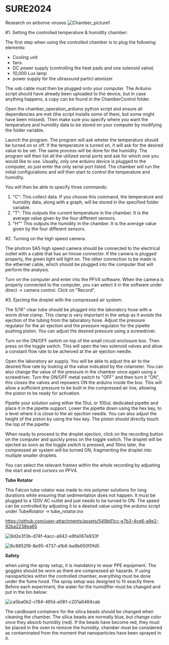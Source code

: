 # SURE2024
Research on airborne viruses
![Chamber_picture1](https://github.com/user-attachments/assets/ce65262c-8383-4f49-92de-6ef3cce8cb1e)

#1. Setting the controlled temperature & humidity chamber:

The first step when using the controlled chamber is to plug the following elements:
  - Cooling unit
  - fans
  - DC power supply (controlling the heat pads and one solenoid valve)
  - 10,000 Lux lamp
  - power supply for the ultrasound particl atomizer

The usb cable must then be plugged onto your computer. The Arduino script should have already been uploaded to the device, but in case anything happens, a copy can be found in the ChamberControl folder. 

Open the chamber_operation_arduino python script and ensure all dependencies are met (the script installs some of them, but some might have been missed). Then make sure you specify where you want the temperature and humidity data to be stored on your computer by modifying the folder variable.

Launch the program. The program will ask wheter the temperature should be turned on or off. If the temperature is turned on, it will ask for the desired value to be set. The same process will be done for the humidity. The program will then list all the utilized serial ports and ask for which one you would like to use. Usually, only one arduino device is plugged to the computer, so just enter the only serial port listed. The chamber will run the initial configurations and will then start to control the temperature and humidity.

You will then be able to specify three commands:
1) "C": This collect data. If you choose this command, the temperature and humidity data, along with a graph, will be stored in the specified folder variable.
2) "T": This outputs the current temperature in the chamber. It is the average value given by the four different sensors.
3) "H"" This outputs the humidity in the chamber. It is the average value given by the four different sensors.

#2. Turning on the high speed camera:

The photron SA5 high speed camera should be connected to the electrical outlet with a cable that has an hirose connector. If the camera is plugged properly, the green light will light on. The other connection to be made is the ethernet cable, which should be plugged into the computer that will perform the analysis. 

Turn on the computer and enter into the PFV4 software. When the camera is properly connected to the computer, you can select it in the software under direct -> camera control. Click on "Record".

#3. Ejecting the droplet with the compressed air system:

The 5/16" clear tube should be plugged into the laboratory hose with a worm drive clamp. This clamp is very important in the setup as it avoids the ejection of the tubing from the laboratory hose. Adjust the pressure regulator for the air ejection and the pressure regulator for the pipette pushing piston. You can adjust the desired pressure using a screwdriver.

Turn on the ON/OFF switch on top of the small circuit enclosure box. Then press on the toggle switch. This will open the two solenoid valves and allow a constant flow rate to be acheived at the air ejection needle.

Open the laboratory air supply. You will be able to adjust the air to the desired flow rate by looking at the value indicated by the rotameter. You can also change the value of the pressure in the chamber once again using a screwdriver. Turn the ON/OFF metal switch to "OFF" and then turn it "ON", this closes the valves and repowers ON the arduino inside the box. This will allow a sufficient pressure to be built in the compressed air line, allowing the piston to be ready for activation.

Pipette your solution using either the 10uL or 100uL dedicated pipette and place it in the pipette support. Lower the pipette down using the hex key, to a level where it is close to the air ejection needle. You can also adjust the height of the piston by using the hex key. The piston should directly touch the top of the pipette.

When ready to proceed to the droplet ejection, click on the recording button on the computer and quickly press on the toggle switch. The droplet will be ejected as soon as the toggle switch is pressed, and 10ms later, the compressed air system will be turned ON, fragmenting the droplet into multiple smaller droplets.

You can select the relevant frames within the whole recording by adjusting the start and end cursors on PFV4.


**Tube Rotator**

This Falcon tube rotator was made to mix polymer solutions for long durations while ensuring that sedimentation does not happen. It must be plugged to a 120V AC outlet and just needs to be turned to ON. The speed can be controlled by adjusting it to a desired value using the arduino script under TubeRotator -> tube_rotator.ino

https://github.com/user-attachments/assets/549b61cc-e7b3-4ce6-a9e2-92ba2238ea65

![8d2e3f3b-d74f-4acc-a942-e9fa067e933f](https://github.com/user-attachments/assets/460a19ba-cfa0-4b6d-93e1-4eaf823a2721)


![6c8852f8-8e95-4737-a1b6-ba9b650f0fd5](https://github.com/user-attachments/assets/36552de2-1775-4620-96f1-ec595d040fdc)


**Safety**

when using the spray setup, it is mandatory to wear PPE equipment. The goggles should be worn as there are compressed air hazards. If using nanoparticles within the controlled chamber, everything must be done under the fume hood. The spray setup was designed to fit exactly there. Before each experiment, the water for the humidifier must be changed and put in the bin below:

![ca5ba0b2-c194-481d-a081-c201a6464cab](https://github.com/user-attachments/assets/090c7b6d-8bfe-4415-a3c9-2a9cff071bcb)

The cardboard containers for the silica beads should be changed when cleaning the chamber. The silica beads are normally blue, but change color once they absorb humidity (red). If the beads have become red, they must be placed in the oven to remove the humidity. chamber must be considered as contaminated from the moment that nanoparticles have been sprayed in it.
